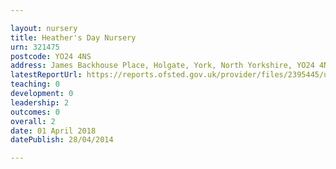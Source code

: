 ```yaml
---

layout: nursery
title: Heather's Day Nursery
urn: 321475
postcode: YO24 4NS
address: James Backhouse Place, Holgate, York, North Yorkshire, YO24 4NS
latestReportUrl: https://reports.ofsted.gov.uk/provider/files/2395445/urn/321475.pdf
teaching: 0
development: 0
leadership: 2
outcomes: 0
overall: 2
date: 01 April 2018 
datePublish: 28/04/2014

---
```

